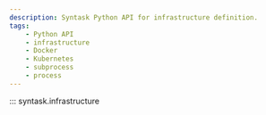 ```yaml
---
description: Syntask Python API for infrastructure definition.
tags:
    - Python API
    - infrastructure
    - Docker
    - Kubernetes
    - subprocess
    - process
---
```


::: syntask.infrastructure
